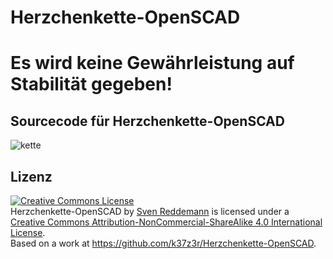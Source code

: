 # Herzchenkette-OpenSCAD

# Es wird keine Gewährleistung auf Stabilität gegeben!

## Sourcecode für Herzchenkette-OpenSCAD
![kette](https://user-images.githubusercontent.com/105192630/226847109-c761258a-f039-4224-b189-0c9f3e03ab76.png)

## Lizenz
<a rel="license" href="http://creativecommons.org/licenses/by-nc-sa/4.0/"><img alt="Creative Commons License" style="border-width:0" src="https://i.creativecommons.org/l/by-nc-sa/4.0/88x31.png" /></a><br /><span xmlns:dct="http://purl.org/dc/terms/" property="dct:title">Herzchenkette-OpenSCAD</span> by <a xmlns:cc="http://creativecommons.org/ns#" href="https://github.com/k37z3r" property="cc:attributionName" rel="cc:attributionURL">Sven Reddemann</a> is licensed under a <a rel="license" href="http://creativecommons.org/licenses/by-nc-sa/4.0/">Creative Commons Attribution-NonCommercial-ShareAlike 4.0 International License</a>.<br />Based on a work at <a xmlns:dct="http://purl.org/dc/terms/" href="https://github.com/k37z3r/Herzchenkette-OpenSCAD" rel="dct:source">https://github.com/k37z3r/Herzchenkette-OpenSCAD</a>.
